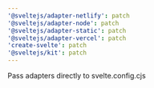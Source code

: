 ```yaml
---
'@sveltejs/adapter-netlify': patch
'@sveltejs/adapter-node': patch
'@sveltejs/adapter-static': patch
'@sveltejs/adapter-vercel': patch
'create-svelte': patch
'@sveltejs/kit': patch
---
```


Pass adapters directly to svelte.config.cjs
